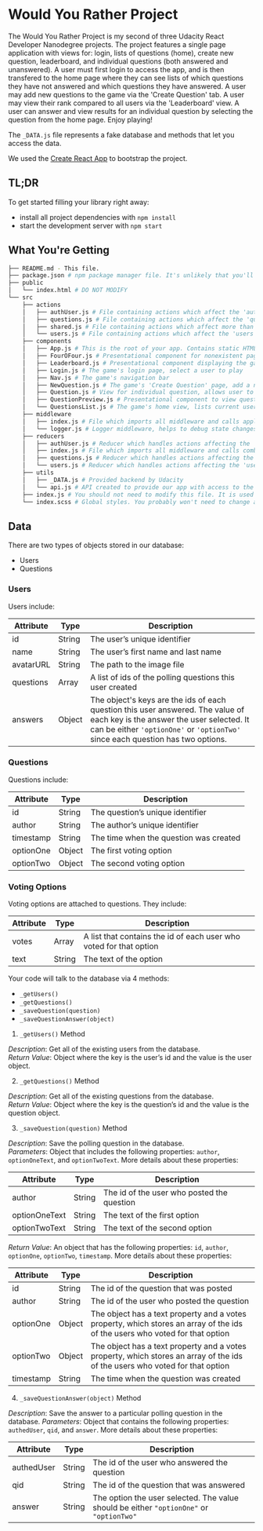 # Would You Rather Project

The Would You Rather Project is my second of three Udacity React Developer Nanodegree projects. The project features a single page application with views for: login, lists of questions (home), create new question, leaderboard, and individual questions (both answered and unanswered). A user must first login to access the app, and is then transfered to the home page where they can see lists of which questions they have not answered and which questions they have answered. A user may add new questions to the game via the 'Create Question' tab. A user may view their rank compared to all users via the 'Leaderboard' view. A user can answer and view results for an individual question by selecting the question from the home page. Enjoy playing!

The `_DATA.js` file represents a fake database and methods that let you access the data.

We used the [Create React App](https://github.com/facebook/create-react-app) to bootstrap the project.

## TL;DR

To get started filling your library right away:

* install all project dependencies with `npm install`
* start the development server with `npm start`

## What You're Getting
```bash
├── README.md - This file.
├── package.json # npm package manager file. It's unlikely that you'll need to modify this.
├── public
│   └── index.html # DO NOT MODIFY
└── src
    ├── actions
    │   ├── authUser.js # File containing actions which affect the 'authUser' portion of our redux store
    │   ├── questions.js # File containing actions which affect the 'questions' portion of our redux store
    │   ├── shared.js # File containing actions which affect more than one portion of our redux store
    │   └── users.js # File containing actions which affect the 'users' portion of our redux store
    ├── components
    │   ├── App.js # This is the root of your app. Contains static HTML right now.
    │   ├── FourOFour.js # Presentational component for nonexistent pages
    │   ├── Leaderboard.js # Presentational component displaying the game's top users
    │   ├── Login.js # The game's login page, select a user to play
    │   ├── Nav.js # The game's navigation bar
    │   ├── NewQuestion.js # The game's 'Create Question' page, add a new question to the game
    │   ├── Question.js # View for individual question, allows user to answer and view results
    │   ├── QuestionPreview.js # Presentational component to view question excerpts, used by QuestionsList.js
    │   └── QuestionsList.js # The game's home view, lists current user's answered and unanswered questions
    ├── middleware
    │   ├── index.js # File which imports all middleware and calls applyMiddleware
    │   └── logger.js # Logger middleware, helps to debug state changes, always last middleware called
    ├── reducers
    │   ├── authUser.js # Reducer which handles actions affecting the 'authUser' portion of our redux store
    │   ├── index.js # File which imports all middleware and calls combineReducers
    │   ├── questions.js # Reducer which handles actions affecting the 'questions' portion of our redux store
    │   └── users.js # Reducer which handles actions affecting the 'users' portion of our redux store
    ├── utils
    │   ├── _DATA.js # Provided backend by Udacity
    │   └── api.js # API created to provide our app with access to the provided _DATA file
    ├── index.js # You should not need to modify this file. It is used for DOM rendering only.
    └── index.scss # Global styles. You probably won't need to change anything here.
```

## Data

There are two types of objects stored in our database:

* Users
* Questions

### Users

Users include:

| Attribute    | Type             | Description           |
|-----------------|------------------|-------------------         |
| id                 | String           | The user’s unique identifier |
| name          | String           | The user’s first name  and last name     |
| avatarURL  | String           | The path to the image file |
| questions | Array | A list of ids of the polling questions this user created|
| answers      | Object         |  The object's keys are the ids of each question this user answered. The value of each key is the answer the user selected. It can be either `'optionOne'` or `'optionTwo'` since each question has two options.

### Questions

Questions include:

| Attribute | Type | Description |
|-----------------|------------------|-------------------|
| id                  | String | The question’s unique identifier |
| author        | String | The author’s unique identifier |
| timestamp | String | The time when the question was created|
| optionOne | Object | The first voting option|
| optionTwo | Object | The second voting option|

### Voting Options

Voting options are attached to questions. They include:

| Attribute | Type | Description |
|-----------------|------------------|-------------------|
| votes             | Array | A list that contains the id of each user who voted for that option|
| text                | String | The text of the option |

Your code will talk to the database via 4 methods:

* `_getUsers()`
* `_getQuestions()`
* `_saveQuestion(question)`
* `_saveQuestionAnswer(object)`

1) `_getUsers()` Method

*Description*: Get all of the existing users from the database.  
*Return Value*: Object where the key is the user’s id and the value is the user object.

2) `_getQuestions()` Method

*Description*: Get all of the existing questions from the database.  
*Return Value*: Object where the key is the question’s id and the value is the question object.

3) `_saveQuestion(question)` Method

*Description*: Save the polling question in the database.  
*Parameters*:  Object that includes the following properties: `author`, `optionOneText`, and `optionTwoText`. More details about these properties:

| Attribute | Type | Description |
|-----------------|------------------|-------------------|
| author | String | The id of the user who posted the question|
| optionOneText| String | The text of the first option |
| optionTwoText | String | The text of the second option |

*Return Value*:  An object that has the following properties: `id`, `author`, `optionOne`, `optionTwo`, `timestamp`. More details about these properties:

| Attribute | Type | Description |
|-----------------|------------------|-------------------|
| id | String | The id of the question that was posted|
| author | String | The id of the user who posted the question|
| optionOne | Object | The object has a text property and a votes property, which stores an array of the ids of the users who voted for that option|
| optionTwo | Object | The object has a text property and a votes property, which stores an array of the ids of the users who voted for that option|
|timestamp|String | The time when the question was created|

4) `_saveQuestionAnswer(object)` Method

*Description*: Save the answer to a particular polling question in the database.
*Parameters*: Object that contains the following properties: `authedUser`, `qid`, and `answer`. More details about these properties:

| Attribute | Type | Description |
|-----------------|------------------|-------------------|
| authedUser | String | The id of the user who answered the question|
| qid | String | The id of the question that was answered|
| answer | String | The option the user selected. The value should be either `"optionOne"` or `"optionTwo"`|